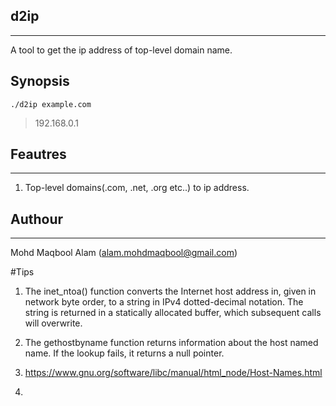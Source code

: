 ## d2ip
---------

A tool to get the ip address of top-level domain name.


## Synopsis

```./d2ip example.com```

> 192.168.0.1

## Feautres
-----------
1. Top-level domains(.com, .net, .org etc..) to ip address.




## Authour
----------
Mohd Maqbool Alam (alam.mohdmaqbool@gmail.com)


#Tips 

1. The inet_ntoa() function converts the Internet host address in, given in network byte order, to a string in IPv4 dotted-decimal notation. The string is returned in a statically allocated buffer, which subsequent calls will overwrite.

2. The gethostbyname function returns information about the host named name. If the lookup fails, it returns a null pointer.

3. https://www.gnu.org/software/libc/manual/html_node/Host-Names.html

4. 
